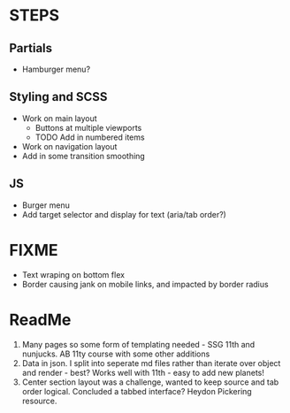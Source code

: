 # STEPS

## Partials

   <!-- - Base -->
   <!-- - Header -->

-  Hamburger menu?

<!-- 2. Pages -->
<!-- - From front matter -->
<!-- - Create planet collection -->

## Styling and SCSS

-  Work on main layout
   -  Buttons at multiple viewports
   -  TODO Add in numbered items
   <!-- -  Work on details layout -->
-  Work on navigation layout
-  Add in some transition smoothing

## JS

-  Burger menu
-  Add target selector and display for text (aria/tab order?)

# FIXME

-  Text wraping on bottom flex
-  Border causing jank on mobile links, and impacted by border radius

# ReadMe

1. Many pages so some form of templating needed - SSG 11th and nunjucks. AB 11ty course with some other additions
2. Data in json. I split into seperate md files rather than iterate over object and render - best? Works well with 11th - easy to add new planets!
3. Center section layout was a challenge, wanted to keep source and tab order logical. Concluded a tabbed interface? Heydon Pickering resource.
